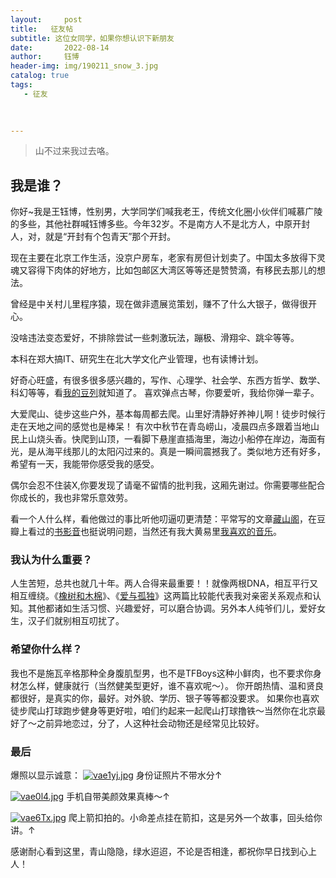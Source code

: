 ```yaml
---
layout:     post
title:   征友帖
subtitle: 这位女同学，如果你想认识下新朋友
date:       2022-08-14
author:     钰博
header-img: img/190211_snow_3.jpg
catalog: true
tags:
   - 征友
   
   

---
```


> 山不过来我过去咯。

## 我是谁？
你好~我是王钰博，性别男，大学同学们喊我老王，传统文化圈小伙伴们喊慕广陵的多些，其他社群喊钰博多些。今年32岁。不是南方人不是北方人，中原开封人，对，就是“开封有个包青天”那个开封。

现在主要在北京工作生活，没京户房车，老家有房但计划卖了。中国太多放得下灵魂又容得下肉体的好地方，比如包邮区大湾区等等还是赞赞滴，有移民去那儿的想法。

曾经是中关村儿里程序猿，现在做非遗展览策划，赚不了什么大银子，做得很开心。

没啥违法变态爱好，不排除尝试一些刺激玩法，蹦极、滑翔伞、跳伞等等。

本科在郑大搞IT、研究生在北大学文化产业管理，也有读博计划。

好奇心旺盛，有很多很多感兴趣的，写作、心理学、社会学、东西方哲学、数学、科幻等等，看[我的豆列](https://www.douban.com/people/Free_Runner/doulists/all)就知道了。
喜欢弹点古琴，你要爱听，我给你弹一辈子。

大爱爬山、徒步这些户外，基本每周都去爬。山里好清静好养神儿啊！徒步时候行走在天地之间的感觉也是棒呆！
有次中秋节在青岛崂山，凌晨四点多跟着当地山民上山烧头香。快爬到山顶，一看脚下悬崖直插海里，海边小船停在岸边，海面有光，是从海平线那儿的太阳闪过来的。真是一瞬间震撼我了。类似地方还有好多，希望有一天，我能带你感受我的感受。

偶尔会忍不住装X,你要发现了请毫不留情的批判我，这厢先谢过。你需要哪些配合你成长的，我也非常乐意效劳。

看一个人什么样，看他做过的事比听他叨逼叨更清楚：平常写的文章[藏山阁](http://muguangling.com/)，在豆瓣上看过的[书影音](https://m.douban.com/people/42304869/subject_profile)也挺说明问题，当然还有我大黄易里[我喜欢的音乐](https://music.163.com/#/playlist?id=22571970&userid=31444726)。

### 我认为什么重要？
人生苦短，总共也就几十年。两人合得来最重要！！就像两根DNA，相互平行又相互缠绕。《[橡树和木棉](http://muguangling.com/2018/01/21/oak-and-kapok/)》、《[爱与孤独](https://www.douban.com/note/145740473/?_i=0489314zoKpE3t)》这两篇比较能代表我对亲密关系观点和认知。其他都诸如生活习惯、兴趣爱好，可以磨合协调。另外本人纯爷们儿，爱好女生，汉子们就别相互叨扰了。

### 希望你什么样？
我也不是施瓦辛格那种全身腹肌型男，也不是TFBoys这种小鲜肉，也不要求你身材怎么样，健康就行（当然健美型更好，谁不喜欢呢～）。
你开朗热情、温和贤良都很好，是真实的你，最好。对外貌、学历、银子等等都没要求。
如果你也喜欢徒步爬山打球跑步健身等更好啦，咱们约起来一起爬山打球撸铁～当然你在北京最好了～之前异地恋过，分了，人这种社会动物还是经常见比较好。

### 最后
爆照以显示诚意：
[![vae1yj.jpg](https://s1.ax1x.com/2022/08/14/vae1yj.jpg)](https://imgtu.com/i/vae1yj)
身份证照片不带水分↑

[![vae0l4.jpg](https://s1.ax1x.com/2022/08/14/vae0l4.jpg)](https://imgtu.com/i/vae0l4)
手机自带美颜效果真棒～↑

[![vae6Tx.jpg](https://s1.ax1x.com/2022/08/14/vae6Tx.jpg)](https://imgtu.com/i/vae6Tx)
爬上箭扣拍的。小命差点挂在箭扣，这是另外一个故事，回头给你讲。↑

感谢耐心看到这里，青山隐隐，绿水迢迢，不论是否相逢，都祝你早日找到心上人！ 


